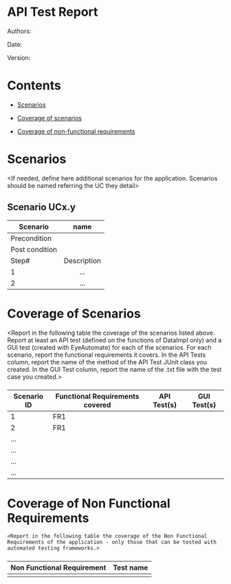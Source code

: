 # API Test Report

Authors:

Date:

Version:

# Contents

- [Scenarios](#scenarios)

- [Coverage of scenarios](#scenario-coverage)
- [Coverage of non-functional requirements](#nfr-coverage)



# Scenarios


<If needed, define here additional scenarios for the application. Scenarios should be named
 referring the UC they detail>

## Scenario UCx.y

| Scenario |  name |
| ------------- |:-------------:| 
|  Precondition     |  |
|  Post condition     |   |
| Step#        | Description  |
|  1     |  ... |  
|  2     |  ... |



# Coverage of Scenarios


<Report in the following table the coverage of the scenarios listed above. Report at least an API test (defined on the functions of DataImpl only) and a GUI test (created with EyeAutomate) for each of the scenarios. For each scenario, report the functional requirements it covers.
In the API Tests column, report the name of the method of the API Test JUnit class you created. In the GUI Test column, report the name of the .txt file with the test case you created.>


### 

| Scenario ID | Functional Requirements covered | API Test(s) | GUI Test(s) |
| ----------- | ------------------------------- | ----------- | ----------- |
| 1           | FR1                             |             |             |
| 2           | FR1                             |             |             |
| ...         |                                 |             |             |
| ...         |                                 |             |             |
| ...         |                                 |             |             |
| ...         |                                 |             |             |



# Coverage of Non Functional Requirements

```
<Report in the following table the coverage of the Non Functional Requirements of the application - only those that can be tested with automated testing frameworks.>
```

### 

| Non Functional Requirement | Test name |
| -------------------------- | --------- |
|                            |           |
